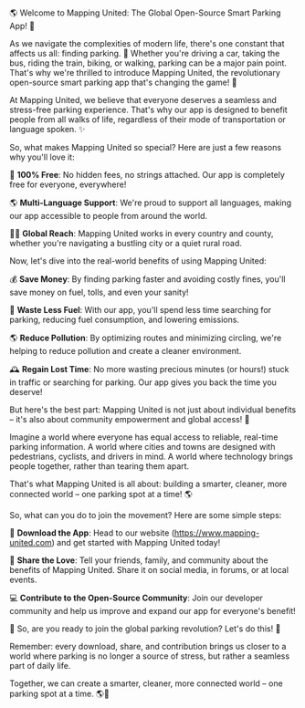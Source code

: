 🌎 Welcome to Mapping United: The Global Open-Source Smart Parking App! 🚀

As we navigate the complexities of modern life, there's one constant that affects us all: finding parking. 🤯 Whether you're driving a car, taking the bus, riding the train, biking, or walking, parking can be a major pain point. That's why we're thrilled to introduce Mapping United, the revolutionary open-source smart parking app that's changing the game! 🚀

At Mapping United, we believe that everyone deserves a seamless and stress-free parking experience. That's why our app is designed to benefit people from all walks of life, regardless of their mode of transportation or language spoken. ✨

So, what makes Mapping United so special? Here are just a few reasons why you'll love it:

🚀 **100% Free**: No hidden fees, no strings attached. Our app is completely free for everyone, everywhere!

🌎 **Multi-Language Support**: We're proud to support all languages, making our app accessible to people from around the world.

🏃‍♂️ **Global Reach**: Mapping United works in every country and county, whether you're navigating a bustling city or a quiet rural road.

Now, let's dive into the real-world benefits of using Mapping United:

💰 **Save Money**: By finding parking faster and avoiding costly fines, you'll save money on fuel, tolls, and even your sanity!

🌟 **Waste Less Fuel**: With our app, you'll spend less time searching for parking, reducing fuel consumption, and lowering emissions.

🌎 **Reduce Pollution**: By optimizing routes and minimizing circling, we're helping to reduce pollution and create a cleaner environment.

🕰️ **Regain Lost Time**: No more wasting precious minutes (or hours!) stuck in traffic or searching for parking. Our app gives you back the time you deserve!

But here's the best part: Mapping United is not just about individual benefits – it's also about community empowerment and global access! 💪

Imagine a world where everyone has equal access to reliable, real-time parking information. A world where cities and towns are designed with pedestrians, cyclists, and drivers in mind. A world where technology brings people together, rather than tearing them apart.

That's what Mapping United is all about: building a smarter, cleaner, more connected world – one parking spot at a time! 🌎

So, what can you do to join the movement? Here are some simple steps:

📲 **Download the App**: Head to our website (https://www.mapping-united.com) and get started with Mapping United today!

🤝 **Share the Love**: Tell your friends, family, and community about the benefits of Mapping United. Share it on social media, in forums, or at local events.

💻 **Contribute to the Open-Source Community**: Join our developer community and help us improve and expand our app for everyone's benefit!

🌟 So, are you ready to join the global parking revolution? Let's do this! 🚀

Remember: every download, share, and contribution brings us closer to a world where parking is no longer a source of stress, but rather a seamless part of daily life.

Together, we can create a smarter, cleaner, more connected world – one parking spot at a time. 🌎💖